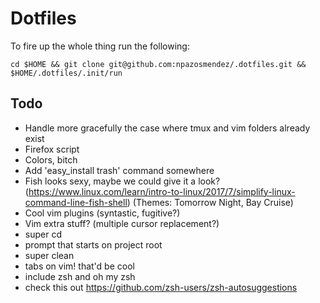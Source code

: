 # Dotfiles

To fire up the whole thing run the following:

`cd $HOME && git clone git@github.com:npazosmendez/.dotfiles.git && $HOME/.dotfiles/.init/run`

## Todo
 * Handle more gracefully the case where tmux and vim folders already exist
 * Firefox script
 * Colors, bitch
 * Add 'easy_install trash' command somewhere
 * Fish looks sexy, maybe we could give it a look? (https://www.linux.com/learn/intro-to-linux/2017/7/simplify-linux-command-line-fish-shell) (Themes: Tomorrow Night, Bay Cruise)
 * Cool vim plugins (syntastic, fugitive?)
 * Vim extra stuff? (multiple cursor replacement?)
 * super cd
 * prompt that starts on project root
 * super clean
 * tabs on vim! that'd be cool
 * include zsh and oh my zsh
 * check this out https://github.com/zsh-users/zsh-autosuggestions
